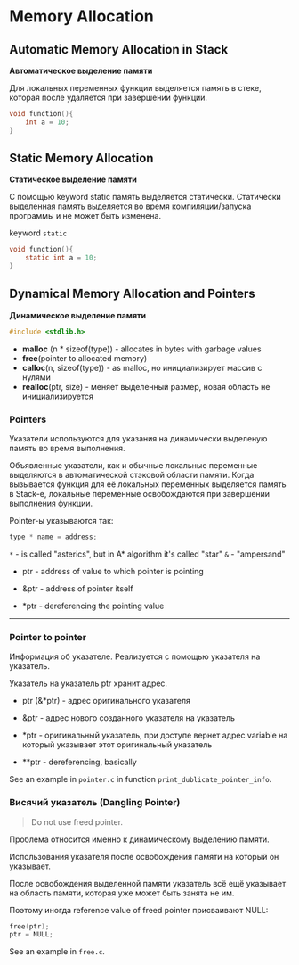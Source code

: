 # Memory Allocation

## Automatic Memory Allocation in Stack

**Автоматическое выделение памяти**

Для локальных переменных функции выделяется память в стеке, которая после удаляется при завершении функции.

```c
void function(){
    int a = 10;
}
```

## Static Memory Allocation

**Статическое выделение памяти**  

С помощью keyword static память выделяется статически.
Статически выделенная память выделяется во время компиляции/запуска программы и не может быть изменена.

keyword `static`
```c
void function(){
    static int a = 10;
}
```

## Dynamical Memory Allocation and Pointers

**Динамическое выделение памяти**

```c
#include <stdlib.h>
```

- **malloc** (n * sizeof(type)) - allocates in bytes with garbage values
- **free**(pointer to allocated memory)
- **calloc**(n, sizeof(type)) - as malloc, но инициализирует массив с нулями
- **realloc**(ptr, size) - меняет выделенный размер, новая область не инициализируется

### Pointers

Указатели используются для указания на динамически выделеную память во время выполнения.

Объявленные указатели, как и обычные локальные переменные выделяются в автоматической стэковой области памяти.
Когда вызывается функция для её локальных переменных выделяется память в Stack-е, локальные переменные освобождаются при завершении выполнения функции.

Pointer-ы указываются так:
```c
type * name = address;
```

`*` - is called "asterics", but in A* algorithm it's called "star"
`&` - "ampersand"

- ptr - address of value to which pointer is pointing
- &ptr - address of pointer itself

- *ptr - dereferencing the pointing value

---

### Pointer to pointer

Информация об указателе.
Реализуется с помощью указателя на указатель.

Указатель на указатель ptr хранит адрес.

- ptr (&*ptr) - адрес оригинального указателя
- &ptr - адрес нового созданного указателя на указатель

- *ptr - оригинальный указатель, при доступе вернет адрес variable на который указывает этот оригинальный указатель
- **ptr - dereferencing, basically

See an example in `pointer.c` in function `print_dublicate_pointer_info`.


### Висячий указатель (Dangling Pointer)

> Do not use freed pointer.

Проблема относится именно к динамическому выделению памяти.

Использования указателя после освобождения памяти на который он указывает.

После освобождения выделенной памяти указатель всё ещё указывает на область памяти, которая уже может быть занята не им.

Поэтому иногда reference value of freed pointer присваивают NULL:
```c
free(ptr);
ptr = NULL;
```

See an example in `free.c`.
